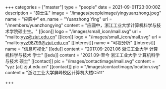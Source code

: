+++
categories = ["master"]
type = "people"
date = 2021-09-01T23:00:00Z
description = "硕士生"
image = "/images/peopleimage/yingyuanzhong.jpeg"
name = "应圆中"
en_name = "Yuanzhong Ying"
url = "/members/yuanzhongying"
content = "应圆中，浙江工业大学计算机科学与技术学院硕士生。"
[[icon]]
logo = "/images/small_icon/mail.svg"
url = "mailto:yyz@zjut.edu.cn"
[[icon]]
logo = "/images/small_icon/mail.svg"
url = "mailto:yyz98799@zjut.edu.cn"
[[interest]]
name = "可视分析"
[[interest]]
name = "信息可视化"
[[edu]]
content = "2017.09-2021.06 浙江工业大学 计算机科学与技术 学士"
[[edu]]
content = "2021.09-至今 浙江工业大学 计算机科学与技术 硕士"
[[contact]]
pic = "/images/contactimage/mail.svg"
content = "yyz [at] zjut.edu.cn"
[[contact]]
pic = "/images/contactimage/location.svg"
content = "浙江工业大学屏峰校区计算机大楼C511"

+++